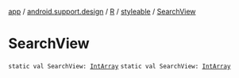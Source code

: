 [app](../../../index.md) / [android.support.design](../../index.md) / [R](../index.md) / [styleable](index.md) / [SearchView](./-search-view.md)

# SearchView

`static val SearchView: `[`IntArray`](https://kotlinlang.org/api/latest/jvm/stdlib/kotlin/-int-array/index.html)
`static val SearchView: `[`IntArray`](https://kotlinlang.org/api/latest/jvm/stdlib/kotlin/-int-array/index.html)